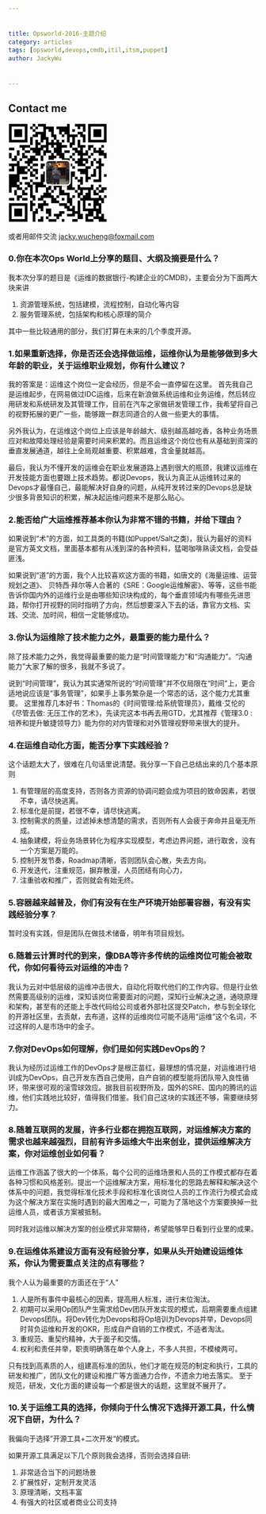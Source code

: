 ```yaml
---


title: Opsworld-2016-主题介绍
category: articles
tags: [opsworld,devops,cmdb,itil,itsm,puppet]
author: JackyWu


---
```


## Contact me

![](/assets/images/weixin-pic-jackywu.jpg)

或者用邮件交流 <a href="mailto:jacky.wucheng@foxmail.com">jacky.wucheng@foxmail.com</a>

### 0.你在本次Ops World上分享的题目、大纲及摘要是什么？

我本次分享的题目是《运维的数据银行-构建企业的CMDB》，主要会分为下面两大块来讲

1. 资源管理系统，包括建模，流程控制，自动化等内容
1. 服务管理系统，包括架构和核心原理的简介

其中一些比较通用的部分，我们打算在未来的几个季度开源。

### 1.如果重新选择，你是否还会选择做运维，运维你认为是能够做到多大年龄的职业，关于运维职业规划，你有什么建议？

我的答案是：运维这个岗位一定会经历，但是不会一直停留在这里。
首先我自己是运维起步，在网易做过IDC运维，后来在新浪做系统运维和业务运维，然后转应用研发和系统研发及其管理工作，目前在汽车之家做研发管理工作，我希望将自己的视野拓展的更广一些，能够跟一群志同道合的人做一些更大的事情。

另外我认为，在运维这个岗位上应该是年龄越大、级别越高越吃香，各种业务场景应对和故障处理经验是需要时间来积累的。而且运维这个岗位也有从基础到资深的垂直发展通道，越往上全局观越重要、积累越难，含金量就越高。

最后，我认为不懂开发的运维会在职业发展道路上遇到很大的瓶颈，我建议运维在开发技能方面也要跟上技术趋势。都说Devops，我认为真正从运维转过来的Devops才最懂自己，最能解决好自身的问题，从纯开发转过来的Devops总是缺少很多背景知识的积累，解决起运维问题来不是那么贴心。

### 2.能否给广大运维推荐基本你认为非常不错的书籍，并给下理由？

如果说到“术”的方面，如工具类的书籍(如Puppet/Salt之类)，我认为最好的资料是官方英文文档，里面基本都有从浅到深的各种资料，猛喝咖啡熟读文档，会受益匪浅。

如果说到“道”的方面，我个人比较喜欢这方面的书籍，如唐文的《海量运维、运营规划之道》、 贝特西·拜尔等人合著的《SRE：Google运维解密》、等等，这些书能告诉你国内外的运维行业是由哪些知识块构成的，每个垂直领域内有哪些先进思路，帮你打开视野的同时指明了方向，然后想要深入下去的话，靠官方文档、实践、交流、加时间，相信一定能够成功。

### 3.你认为运维除了技术能力之外，最重要的能力是什么？

除了技术能力之外，我觉得最重要的能力是“时间管理能力”和“沟通能力”。“沟通能力”大家了解的很多，我就不多说了。

说到“时间管理”，我认为其实通常所说的“时间管理”并不仅局限在“时间”上，更合适地说应该是“事务管理”，如果手上事务繁杂是一个常态的话，这个能力尤其重要。
这里推荐几本好书：Thomas的《时间管理:给系统管理员》，戴维·艾伦的《尽管去做: 无压工作的艺术》，先读完这本书再去用GTD，尤其推荐《管理3.0 : 培养和提升敏捷领导力》能为你的对内管理和对外管理视野带来很大的提升。

### 4.在运维自动化方面，能否分享下实践经验？

这个话题太大了，很难在几句话里说清楚。我分享一下自己总结出来的几个基本原则

1. 有管理层的高度支持，否则各方资源的协调问题会成为项目的致命因素，若很不幸，请尽快逃离。
1. 标准化是前提，若很不幸，请尽快逃离。
1. 控制需求的质量，过滤掉未想清楚的需求，否则所有人会疲于奔命并且毫无所成。
1. 抽象建模，将业务场景转化为程序实现模型，考虑边界问题，进行取舍，没有一个方案是万能的。
1. 控制开发节奏，Roadmap清晰，否则团队会心散，失去方向。
1. 开发迭代，注重规范，摒弃散漫，人员团结有向心力，
1. 注重验收和推广，否则就会有始无终。


### 5.容器越来越普及，你们有没有在生产环境开始部署容器，有没有实践经验分享？

暂时没有实践，但是团队在做技术储备，明年有项目规划。

### 6.随着云计算时代的到来，像DBA等许多传统的运维岗位可能会被取代，你如何看待云对运维的冲击？

我认为云对中低层级的运维冲击很大，自动化将取代他们的工作内容。但是行业依然需要高级别的运维，深知该岗位需要面对的问题，深知行业解决之道，通晓原理和架构，甚至有的还能上手改代码给公司或者外部社区提交Patch，参与到全球化的开源社区里，去贡献，去布道，这样的运维岗位可能不适用“运维”这个名词，不过这样的人是市场中的金子。

### 7.你对DevOps如何理解，你们是如何实践DevOps的？

我认为经历过运维工作的DevOps才是根正苗红，最理想的情况是，对运维进行培训成为DevOps，自己开发东西自己使用，自产自销的模型能将团队带入良性循环，带来很可观的滚雪球效应。据我目前视野所及，国外的SRE、国内的腾讯的运维，他们实践地比较好，值得我们借鉴。我们自己这块的实践还不够，需要继续努力。

### 8.随着互联网的发展，许多行业都在拥抱互联网，对运维解决方案的需求也越来越强烈，目前有许多运维大牛出来创业，提供运维解决方案，你对运维创业如何看？

运维工作涵盖了很大的一个体系，每个公司的运维场景和人员的工作模式都存在着各种习惯和风格差别。提出一个运维解决方案，用标准化的思路去解释和解决这个体系中的问题，我觉得标准化技术手段和标准化该岗位人员的工作流行为模式会成为这个解决方案在实施时遇到的最大困难之一，可能为了落地这个方案要换掉一批运维人员，或者该方案被抵制。

同时我对运维以解决方案的创业模式非常期待，希望能够早日看到行业里的成果。

### 9.在运维体系建设方面有没有经验分享，如果从头开始建设运维体系，你认为需要重点关注的点有哪些？

我个人认为最重要的方面还在于“人”

1. 人是所有事件中最核心的因素，提高用人标准，进行末位淘汰。
1. 初期可以采用Op团队产生需求给Dev团队开发实现的模式，后期需要重点组建Devops团队。将Dev转化为Devops和将Op培训为Devops并举，Devops同时背负运维和开发的OKR，形成自产自销的工作模式，不适者淘汰。
1. 重规范、重契约精神，大于面子和交情。
1. 权利和责任并举，职责明确落在单个人身上，不多人共担，不模棱两可。

只有找到高素质的人，组建高标准的团队，他们才能在规范的制定和执行，工具的研发和推广，团队文化的建设和推广等方面通力合作，不遗余力地去落实。
至于规范，研发，文化方面的建设每一个都是很大的话题，这里就不展开了。

### 10.关于运维工具的选择，你倾向于什么情况下选择开源工具，什么情况下自研，为什么？

我偏向于选择”开源工具+二次开发“的模式。

如果开源工具满足以下几个原则我会选择，否则会选择自研:

1. 非常适合当下的问题场景
1. 扩展性好，定制开发灵活
1. 原理清晰，文档丰富
1. 有强大的社区或者商业公司支持
